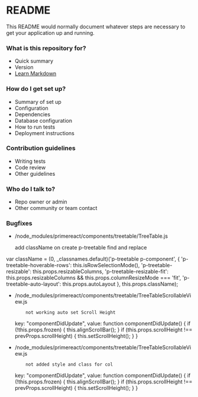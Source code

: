 # README #

This README would normally document whatever steps are necessary to get your application up and running.

### What is this repository for? ###

* Quick summary
* Version
* [Learn Markdown](https://bitbucket.org/tutorials/markdowndemo)

### How do I get set up? ###

* Summary of set up
* Configuration
* Dependencies
* Database configuration
* How to run tests
* Deployment instructions

### Contribution guidelines ###

* Writing tests
* Code review
* Other guidelines

### Who do I talk to? ###

* Repo owner or admin
* Other community or team contact

### Bugfixes ###
* /node_modules/primereact/components/treetable/TreeTable.js
    
    add className on create p-treetable find and replace

var className = (0, _classnames.default)('p-treetable p-component', {
        'p-treetable-hoverable-rows': this.isRowSelectionMode(),
        'p-treetable-resizable': this.props.resizableColumns,
        'p-treetable-resizable-fit': this.props.resizableColumns && this.props.columnResizeMode === 'fit',
        'p-treetable-auto-layout': this.props.autoLayout
      }, this.props.className);
      
* /node_modules/primereact/components/treetable/TreeTableScrollableView.js
          
          not working auto set Scroll Height
          
    key: "componentDidUpdate",
    value: function componentDidUpdate() {
      if (!this.props.frozen) {
        this.alignScrollBar();
      }
      if (this.props.scrollHeight !== prevProps.scrollHeight) {
        this.setScrollHeight();
      }
    }
   
* /node_modules/primereact/components/treetable/TreeTableScrollableView.js
             
          not added style and class for col
          
    key: "componentDidUpdate",
    value: function componentDidUpdate() {
     if (!this.props.frozen) {
       this.alignScrollBar();
     }
     if (this.props.scrollHeight !== prevProps.scrollHeight) {
       this.setScrollHeight();
     }
    }